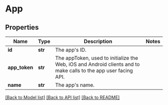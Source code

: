 # App

## Properties
Name | Type | Description | Notes
------------ | ------------- | ------------- | -------------
**id** | **str** | The app&#39;s ID. | 
**app_token** | **str** | The appToken, used to initialize the Web, iOS and Android clients and to make calls to the app user facing API. | 
**name** | **str** | The app&#39;s name. | 

[[Back to Model list]](../README.md#documentation-for-models) [[Back to API list]](../README.md#documentation-for-api-endpoints) [[Back to README]](../README.md)


